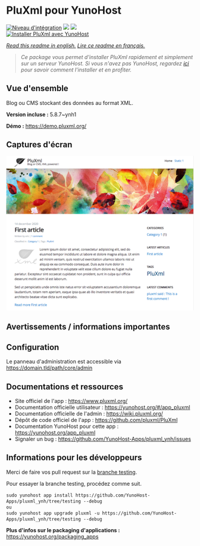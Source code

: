# PluXml pour YunoHost

[![Niveau d'intégration](https://dash.yunohost.org/integration/pluxml.svg)](https://dash.yunohost.org/appci/app/pluxml) ![](https://ci-apps.yunohost.org/ci/badges/pluxml.status.svg) ![](https://ci-apps.yunohost.org/ci/badges/pluxml.maintain.svg)  
[![Installer PluXml avec YunoHost](https://install-app.yunohost.org/install-with-yunohost.svg)](https://install-app.yunohost.org/?app=pluxml)

*[Read this readme in english.](./README.md)*
*[Lire ce readme en français.](./README_fr.md)*

> *Ce package vous permet d'installer PluXml rapidement et simplement sur un serveur YunoHost.
Si vous n'avez pas YunoHost, regardez [ici](https://yunohost.org/#/install) pour savoir comment l'installer et en profiter.*

## Vue d'ensemble

Blog ou CMS stockant des données au format XML.

**Version incluse :** 5.8.7~ynh1

**Démo :** https://demo.pluxml.org/

## Captures d'écran

![](./doc/screenshots/screenshot.png)

## Avertissements / informations importantes

## Configuration

Le panneau d'administration est accessible via https://domain.tld/path/core/admin

## Documentations et ressources

* Site officiel de l'app : https://www.pluxml.org/
* Documentation officielle utilisateur : https://yunohost.org/#/app_pluxml
* Documentation officielle de l'admin : https://wiki.pluxml.org/
* Dépôt de code officiel de l'app : https://github.com/pluxml/PluXml
* Documentation YunoHost pour cette app : https://yunohost.org/app_pluxml
* Signaler un bug : https://github.com/YunoHost-Apps/pluxml_ynh/issues

## Informations pour les développeurs

Merci de faire vos pull request sur la [branche testing](https://github.com/YunoHost-Apps/pluxml_ynh/tree/testing).

Pour essayer la branche testing, procédez comme suit.
```
sudo yunohost app install https://github.com/YunoHost-Apps/pluxml_ynh/tree/testing --debug
ou
sudo yunohost app upgrade pluxml -u https://github.com/YunoHost-Apps/pluxml_ynh/tree/testing --debug
```

**Plus d'infos sur le packaging d'applications :** https://yunohost.org/packaging_apps